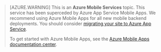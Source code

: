 <style>
.note.note-warning {
    background-color: #e3dc6c !important;
}
</style>

>[AZURE.WARNING] This is an **Azure Mobile Services** topic.  This service has been superceded by Azure App Service Mobile Apps.  We recommend using
> Azure Mobile Apps for all new mobile backend deployments.  You should consider [migrating your site to Azure App Service](../articles/app-service-mobile/app-service-mobile-migrating-from-mobile-services.md).
>
> To get started with Azure Mobile Apps, see the [Azure Mobile Apps documentation center](/documentation/learning-paths/appservice-mobileapps/).
